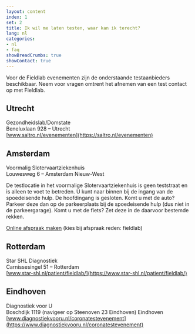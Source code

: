 ```yaml
---
layout: content
index: 1
set: 2
title: Ik wil me laten testen, waar kan ik terecht?
lang: nl
categories:
- nl
- faq
showBreadCrumbs: true
showContact: true
---
```

Voor de Fieldlab evenementen zijn de onderstaande testaanbieders beschikbaar. Neem voor vragen omtrent het afnemen van een test contact op met Fieldlab. 

## Utrecht

Gezondheidslab/Domstate<br/>
Beneluxlaan 928 – Utrecht<br/>
[www.saltro.nl/evenementen](https://saltro.nl/evenementen)

## Amsterdam

Voormalig Slotervaartziekenhuis<br/>
Louwesweg 6 – Amsterdam Nieuw-West
 
De testlocatie in het voormalige Slotervaartziekenhuis is geen teststraat en is alleen te voet te betreden. U kunt naar binnen bij de ingang van de spoedeisende hulp. De hoofdingang is gesloten. Komt u met de auto? Parkeer deze dan op de parkeerplaats bij de spoedeisende hulp (dus niet in de parkeergarage). Komt u met de fiets? Zet deze in de daarvoor bestemde rekken.

[Online afspraak maken](https://atalmedial.prikafspraak.nl/widget/) (kies bij afspraak reden: fieldlab)

## Rotterdam
Star SHL Diagnostiek<br/>
Carnissesingel 51 – Rotterdam<br/>
[www.star-shl.nl/patient/fieldlab/](https://www.star-shl.nl/patient/fieldlab/)

## Eindhoven

Diagnostiek voor U<br/>
Boschdijk 1119 (navigeer op Steenoven 23 Eindhoven) Eindhoven<br/>
[www.diagnostiekvooru.nl/coronatestevenement](https://www.diagnostiekvooru.nl/coronatestevenement)

